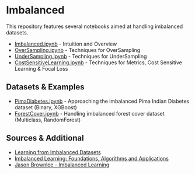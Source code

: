 # Imbalanced
This repository features several notebooks aimed at handling imbalanced datasets. 
* [Imbalanced.ipynb](Imbalanced.ipynb) - Intuition and Overview
* [OverSampling.ipynb](OverSampling.ipynb) - Techniques for OverSampling 
* [UnderSampling.ipynb](UnderSampling.ipynb) - Techniques for UnderSampling 
* [CostSensitiveLearning.ipynb](CostSensitiveLearning.ipynb) - Techniques for Metrics, Cost Sensitive Learning & Focal Loss

## Datasets & Examples
* [PimaDiabetes.ipynb](PimaDiabetes.ipynb) - Approaching the imbalanced Pima Indian Diabetes dataset (Binary, XGBoost)
* [ForestCover.ipynb](ForestCover.ipynb) - Handling imbalanced forest cover dataset (Multiclass, RandomForest)

## Sources & Additional
* [Learning from Imbalanced Datasets](https://www.amazon.com/Learning-Imbalanced-Data-Alberto-Fern%C3%A1ndez/dp/3319980734)
* [Imbalanced Learning: Foundations, Algorithms and Applications](https://www.amazon.com/Imbalanced-Learning-Foundations-Algorithms-Applications/dp/1118074629)
* [Jason Brownlee - Imbalanced Learning](https://machinelearningmastery.com/what-is-imbalanced-classification/)
